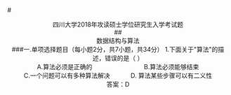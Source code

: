 #<center>四川大学2018年攻读硕士学位研究生入学考试题  
##<center>数据结构与算法  
###一.单项选择题目（每小题2分，共7小题，共34分）
1.下面关于"算法"的描述，错误的是（   ）  
A.算法必须是正确的&nbsp;&nbsp;&nbsp;&nbsp;&nbsp;&nbsp;&nbsp;&nbsp;&nbsp;&nbsp;&nbsp;&nbsp;&nbsp;&nbsp;&nbsp;&nbsp;&nbsp;&nbsp;&nbsp;&nbsp;&nbsp;&nbsp;&nbsp;&nbsp;&nbsp;&nbsp;&nbsp;&nbsp;&nbsp;&nbsp;B.算法必须能够结束  
C.一个问题可以有多种算法解决&nbsp;&nbsp;&nbsp;&nbsp;&nbsp;&nbsp;&nbsp;&nbsp;&nbsp;&nbsp;&nbsp;&nbsp;D. 算法某些步骤可以有二义性  
答案：D
